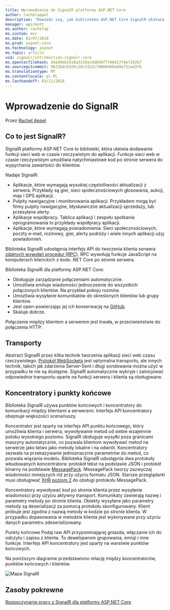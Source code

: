 ```yaml
---
title: Wprowadzenie do SignalR platformy ASP.NET Core
author: rachelappel
description: "Dowiedz się, jak biblioteka ASP.NET Core SignalR ułatwia dodawanie do aplikacji funkcji sieci web w czasie rzeczywistym."
manager: wpickett
ms.author: rachelap
ms.custom: mvc
ms.date: 03/07/2018
ms.prod: aspnet-core
ms.technology: aspnet
ms.topic: article
uid: signalr/introduction-signalr-core
ms.openlocfilehash: d4ad9bb1910a3339ac8d0d8ff740417f4e7262b7
ms.sourcegitcommit: 9622bdc6326c28c3322c70000468a80ef21ad376
ms.translationtype: MT
ms.contentlocale: pl-PL
ms.lasthandoff: 03/12/2018
---
```

# <a name="introduction-to-signalr"></a>Wprowadzenie do SignalR

Przez [Rachel Appel](https://twitter.com/rachelappel)

## <a name="what-is-signalr"></a>Co to jest SignalR?

SignalR platformy ASP.NET Core to biblioteki, która ułatwia dodawanie funkcji sieci web w czasie rzeczywistym do aplikacji. Funkcje sieci web w czasie rzeczywistym umożliwia natychmiastowe kod po stronie serwera do wypychania zawartości do klientów.

Nadaje SignalR:

* Aplikacje, które wymagają wysokiej częstotliwości aktualizacji z serwera. Przykłady są gier, sieci społecznościowych głosowania, aukcji, map i GPS aplikacji.
* Pulpity nawigacyjne i monitorowania aplikacji. Przykładem mogą być firmy pulpity nawigacyjne, błyskawiczne aktualizacji sprzedaży, lub przesyłane alerty.
* Aplikacje współpracy. Tablica aplikacji i zespołu spotkania oprogramowania to przykłady współpracy aplikacji.
* Aplikacje, które wymagają powiadomienia. Sieci społecznościowych, poczty e-mail, rozmowy, gier, alerty podróży i wiele innych aplikacji użyj powiadomień.

Biblioteka SignalR udostępnia interfejs API do tworzenia klienta serwera [zdalnych wywołań procedur (RPC)](https://wikipedia.org/wiki/Remote_procedure_call). RPC wywołują funkcje JavaScript na komputerach klienckich z kodu .NET Core po stronie serwera.

Biblioteka SignalR dla platformy ASP.NET Core:

* Obsługuje zarządzanie połączeniami automatycznie.
* Umożliwia emituje wiadomości jednocześnie do wszystkich połączonych klientów. Na przykład pokoju rozmów.
* Umożliwia wysyłanie komunikatów do określonych klientów lub grupy klientów.
* Jest open-powierzając jej ich konserwację na [GitHub](https://github.com/aspnet/signalr).
* Skaluje dobrze.

Połączenie między klientem a serwerem jest trwała, w przeciwieństwie do połączenia HTTP.

## <a name="transports"></a>Transporty

Abstract SignalR przez kilka technik tworzenia aplikacji sieci web czasu rzeczywistego. [Protokół WebSockets](https://tools.ietf.org/html/rfc7118) jest optymalna transportu, ale innych technik, takich jak zdarzenia Server-Sent i długi sondowania można użyć w przypadku te nie są dostępne. SignalR automatycznie wykryje i zainicjować odpowiednie transportu oparte na funkcji serwera i klienta są obsługiwane.

## <a name="hubs-and-endpoints"></a>Koncentratory i punkty końcowe

Biblioteka SignalR używa punktów końcowych i koncentratory do komunikacji między klientami a serwerami. Interfejs API koncentratory obejmuje większości scenariuszy.

Koncentrator jest oparty na interfejs API punktu końcowego, który umożliwia klienta i serwera, wywoływanie metod od siebie wzajemnie potoku wysokiego poziomu. SignalR obsługuje wysyłki poza granicami maszyny automatycznie, co pozwala klientom wywoływać metod na serwerze jako łatwo jako metody lokalne i na odwrót. Koncentratory zezwala na przekazywanie jednoznacznie parametrów do metod, co pozwala wiązania modelu. Biblioteka SignalR udostępnia dwa protokoły wbudowanych koncentratora: protokół tekst na podstawie JSON i protokół binarny na podstawie [MessagePack](https://msgpack.org/).  MessagePack tworzy zazwyczaj wiadomości mniejszych niż przy użyciu formatu JSON. Starsze przeglądarki musi obsługiwać [XHR poziom 2](https://caniuse.com/#feat=xhr2) do obsługi protokołu MessagePack.

Koncentratory wywoływać kod po stronie klienta przez wysyłanie wiadomości przy użyciu aktywny transport. Komunikaty zawierają nazwę i parametry metody po stronie klienta. Obiekty wysyłane jako parametry metody są deserializacji za pomocą protokołu skonfigurowany. Klient próbuje jest zgodna z nazwą metody w kodzie po stronie klienta. W przypadku dopasowania w metodzie klienta jest wykonywane przy użyciu danych parametru zdeserializowany.

Punkty końcowe Podaj raw API przypominającej gniazda, włączanie ich do odczytu i zapisu z klienta. To deweloperom grupowania, emisji i inne funkcje. Interfejs API koncentratory jest oparty na warstwie punktów końcowych.

Na poniższym diagramie przedstawiono relację między koncentratorów, punktów końcowych i klientów.

![Mapa SignalR](introduction-signalr-core/_static/signalr-core-architecture.png)

## <a name="related-resources"></a>Zasoby pokrewne

[Rozpoczynanie pracy z SignalR dla platformy ASP.NET Core](xref:signalr/get-started-signalr-core)
